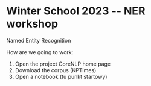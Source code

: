 # Winter School 2023 -- NER workshop
Named Entity Recognition

How are we going to work:
1. Open the project CoreNLP home page
2. Download the corpus (KPTimes)
3. Open a notebook (tu punkt startowy) 
